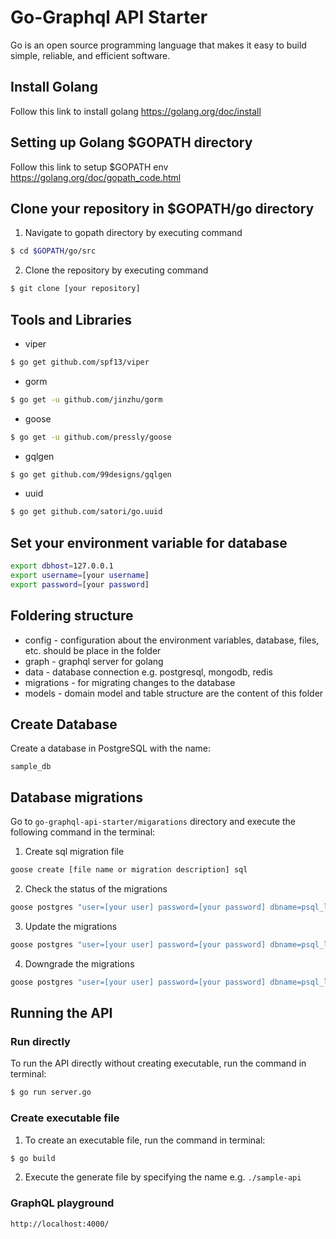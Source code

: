 # Go-Graphql API Starter

Go is an open source programming language that makes it easy to build simple, reliable, and efficient software.

## Install Golang

Follow this link to install golang https://golang.org/doc/install

## Setting up Golang \$GOPATH directory

Follow this link to setup \$GOPATH env https://golang.org/doc/gopath_code.html

## Clone your repository in \$GOPATH/go directory

1. Navigate to gopath directory by executing command

```bash
$ cd $GOPATH/go/src
```

2. Clone the repository by executing command

```bash
$ git clone [your repository]
```

## Tools and Libraries

- viper

```bash
$ go get github.com/spf13/viper
```

- gorm

```bash
$ go get -u github.com/jinzhu/gorm
```

- goose

```bash
$ go get -u github.com/pressly/goose
```

- gqlgen

```bash
$ go get github.com/99designs/gqlgen
```

- uuid

```bash
$ go get github.com/satori/go.uuid
```

## Set your environment variable for database

```bash
export dbhost=127.0.0.1
export username=[your username]
export password=[your password]
```

## Foldering structure

- config - configuration about the environment variables, database, files, etc. should be place in the folder
- graph - graphql server for golang
- data - database connection e.g. postgresql, mongodb, redis
- migrations - for migrating changes to the database
- models - domain model and table structure are the content of this folder

## Create Database

Create a database in PostgreSQL with the name:

```
sample_db
```

## Database migrations

Go to `go-graphql-api-starter/migarations` directory and execute the following command in the terminal:

1. Create sql migration file

```bash
goose create [file name or migration description] sql
```

2. Check the status of the migrations

```bash
goose postgres "user=[your user] password=[your password] dbname=psql_lookups_db host=127.0.0.1 sslmode=disable" status
```

3. Update the migrations

```bash
goose postgres "user=[your user] password=[your password] dbname=psql_lookups_db host=127.0.0.1 sslmode=disable" up
```

4. Downgrade the migrations

```bash
goose postgres "user=[your user] password=[your password] dbname=psql_lookups_db host=127.0.0.1 sslmode=disable" down
```

## Running the API

### Run directly

To run the API directly without creating executable, run the command in terminal:

```bash
$ go run server.go
```

### Create executable file

1. To create an executable file, run the command in terminal:

```bash
$ go build
```

2. Execute the generate file by specifying the name e.g. `./sample-api`

### GraphQL playground

```
http://localhost:4000/
```
